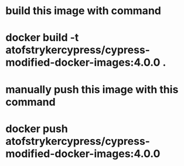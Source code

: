 # build this image with command
#   docker build -t atofstrykercypress/cypress-modified-docker-images:4.0.0 .
#
# manually push this image with this command
#    docker push atofstrykercypress/cypress-modified-docker-images:4.0.0 
#